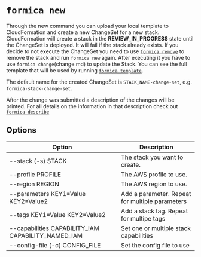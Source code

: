 # `formica new`

Through the new command you can upload your local template to CloudFormation and create a new ChangeSet for a new stack. CloudFormation will create a stack in the **REVIEW_IN_PROGRESS** state until the ChangeSet is deployed. It will fail if the stack already exists. If you decide to not execute the ChangeSet you need to use [`formica remove`](remove.md) to remove the stack and run `formica new` again. After executing it you have to use `formica change`(change.md) to update the Stack. You can see the full template that will be used by running [`formica template`](template.md).

The default name for the created ChangeSet is `STACK_NAME-change-set`, e.g. `formica-stack-change-set`.

After the change was submitted a description of the changes will be printed. For all details on the information in that description check out [`formica describe`](describe.md)

## Options

| Option                                             | Description  |
| -------------------------------------------------- | ------------ |
| --stack (-s) STACK                                 | The stack you want to create. |
| --profile PROFILE                                  | The AWS profile to use. |
| --region REGION                                    | The AWS region to use. |
| --parameters KEY1=Value KEY2=Value2                |     Add a parameter. Repeat for multiple parameters |
| --tags KEY1=Value KEY2=Value2                      |           Add a stack tag. Repeat for multipe tags |
| --capabilities CAPABILITY_IAM CAPABILITY_NAMED_IAM |  Set one or multiple stack capabilities |
| --config-file (-c) CONFIG_FILE                     |  Set the config file to use |